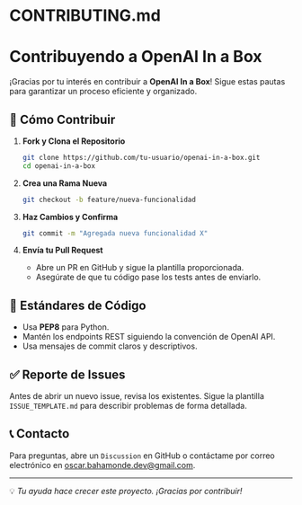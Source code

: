 # CONTRIBUTING.md

# Contribuyendo a OpenAI In a Box

¡Gracias por tu interés en contribuir a **OpenAI In a Box**! Sigue estas pautas para garantizar un proceso eficiente y organizado.

## 🚀 Cómo Contribuir

1. **Fork y Clona el Repositorio**
   ```bash
   git clone https://github.com/tu-usuario/openai-in-a-box.git
   cd openai-in-a-box
   ```

2. **Crea una Rama Nueva**
   ```bash
   git checkout -b feature/nueva-funcionalidad
   ```

3. **Haz Cambios y Confirma**
   ```bash
   git commit -m "Agregada nueva funcionalidad X"
   ```

4. **Envía tu Pull Request**
   - Abre un PR en GitHub y sigue la plantilla proporcionada.
   - Asegúrate de que tu código pase los tests antes de enviarlo.

## 📜 Estándares de Código
- Usa **PEP8** para Python.
- Mantén los endpoints REST siguiendo la convención de OpenAI API.
- Usa mensajes de commit claros y descriptivos.

## ✅ Reporte de Issues
Antes de abrir un nuevo issue, revisa los existentes. Sigue la plantilla `ISSUE_TEMPLATE.md` para describir problemas de forma detallada.

## 📞 Contacto
Para preguntas, abre un `Discussion` en GitHub o contáctame por correo electrónico en oscar.bahamonde.dev@gmail.com.

---

💡 *Tu ayuda hace crecer este proyecto. ¡Gracias por contribuir!*

